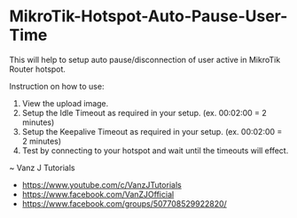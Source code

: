 # MikroTik-Hotspot-Auto-Pause-User-Time
This will help to setup auto pause/disconnection of user active in MikroTik Router hotspot.

Instruction on how to use:

1) View the upload image.
2) Setup the Idle Timeout as required in your setup. (ex. 00:02:00 = 2 minutes)
3) Setup the Keepalive Timeout as required in your setup. (ex. 00:02:00 = 2 minutes)
4) Test by connecting to your hotspot and wait until the timeouts will effect.


~ Vanz J Tutorials
  * https://www.youtube.com/c/VanzJTutorials
  * https://www.facebook.com/VanZJOfficial
  * https://www.facebook.com/groups/507708529922820/
